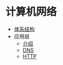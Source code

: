 # 计算机网络

- [体系结构](/02_layered_structure/)
- 应用层
    - [介绍](/03_application_layer/)
    - [DNS](/03_application_layer/dns.md)
    - [HTTP](/03_application_layer/http/http.md)